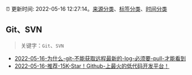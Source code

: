 :alarm_clock: 更新时间: 2022-05-16 12:27:14。[来源分类](../README.md)、[标签分类](../TAGS.md)、[时间分类](../TIMELINE.md)

## Git、SVN


> 关键字：`Git`、`SVN`



- [2022-05-16-为什么-git-不能获取远程最新的-log-必须要-pull-才能看到](https://www.v2ex.com/t/853231) 
- [2022-05-16-推荐-15K-Star！Github-上最火的低代码开发平台！](https://toutiao.io/k/3qv24va) 